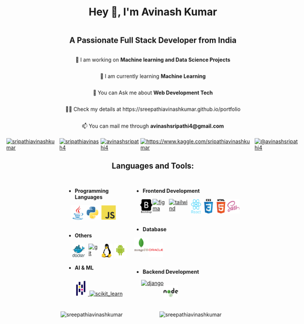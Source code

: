 <div>

<div style="display:flex;flex-direction:column;align-items:center">

<h1 >Hey 👋, I'm Avinash Kumar</h1>

<h2 > A Passionate Full Stack Developer from India</h2>

<p>🔭 I am working on <b>Machine learning and Data Science Projects</b></p>

<p >🌱 I am currently learning <b>Machine Learning </b></p>

<p>💬 You can Ask me about <b>Web Development Tech</b></p>

<p>👨‍💻 Check my details at <a> https://sreepathiavinashkumar.github.io/portfolio</a></p>

<p>📫 You can mail me through <b>avinashsripathi4@gmail.com</b></p>

</div>


<div style="display:flex;margin:5px;justify-content:center">
<a href="https://linkedin.com/in/sripathiavinashkumar" target="blank"><img src="https://raw.githubusercontent.com/rahuldkjain/github-profile-readme-generator/master/src/images/icons/Social/linked-in-alt.svg" alt="sripathiavinashkumar" height="25" width="30"/></a>
&nbsp; &nbsp;
<a href="https://www.hackerrank.com/sripathiavinash4" target="blank"><img  src="https://raw.githubusercontent.com/rahuldkjain/github-profile-readme-generator/master/src/images/icons/Social/hackerrank.svg" alt="sripathiavinash4" height="30" width="30" /></a>
&nbsp; &nbsp;
<a href="https://www.leetcode.com/avinashsripathi4" target="blank"><img src="https://raw.githubusercontent.com/rahuldkjain/github-profile-readme-generator/master/src/images/icons/Social/leet-code.svg" alt="avinashsripathi4" height="25" width="30" /></a>
<a href="https://kaggle.com/https://www.kaggle.com/sripathiavinashkumar" target="blank"><img src="https://raw.githubusercontent.com/rahuldkjain/github-profile-readme-generator/master/src/images/icons/Social/kaggle.svg" alt="https://www.kaggle.com/sripathiavinashkumar" height="30" width="40" /></a>
&nbsp;
<a href="https://medium.com/@avinashsripathi4" target="blank"><img src="https://raw.githubusercontent.com/rahuldkjain/github-profile-readme-generator/master/src/images/icons/Social/medium.svg" alt="@avinashsripathi4" height="30" width="40" /></a>

</div>


<h2 align="center">Languages and Tools:</h2>

<div style="display:flex;flex-direction:row;padding:5px;">

<div style="display:flex;flex-direction:column;margin:10px;">

-  **Programming Languages**

  <div style="display:flex;">
 &nbsp; &nbsp; 
 <a href="https://www.java.com" target="_blank" rel="noreferrer"> <img src="https://raw.githubusercontent.com/devicons/devicon/master/icons/java/java-original.svg" alt="java" width="40" height="40"/> </a>
<a href="https://www.python.org" target="_blank" rel="noreferrer"> <img src="https://raw.githubusercontent.com/devicons/devicon/master/icons/python/python-original.svg" alt="python" width="40" height="40"/> </a>
&nbsp;
<a href="https://developer.mozilla.org/en-US/docs/Web/JavaScript" target="_blank" rel="noreferrer"> <img src="https://raw.githubusercontent.com/devicons/devicon/master/icons/javascript/javascript-original.svg" alt="javascript" width="40" height="40"/></a>
</div> <br>

- **Others** 

<div style="display:flex">
&nbsp; &nbsp; &nbsp;
<a href="https://www.docker.com/" target="_blank" rel="noreferrer"> <img src="https://raw.githubusercontent.com/devicons/devicon/master/icons/docker/docker-original-wordmark.svg" alt="docker" width="40" height="40"/> </a>
&nbsp; &nbsp;
<a href="https://git-scm.com/" target="_blank" rel="noreferrer"> <img src="https://www.vectorlogo.zone/logos/git-scm/git-scm-icon.svg" alt="git" width="40" height="40"/> </a>
&nbsp;
<a href="https://www.linux.org/" target="_blank" rel="noreferrer"> <img src="https://raw.githubusercontent.com/devicons/devicon/master/icons/linux/linux-original.svg" alt="linux" width="40" height="40"/> </a>
&nbsp;
<a href="https://developer.android.com" target="_blank" rel="noreferrer"><img src="https://raw.githubusercontent.com/devicons/devicon/master/icons/android/android-original-wordmark.svg" alt="android" width="40" height="40"/></a> 

</div>

- **AI & ML**
<div style="display:flex">
&nbsp; &nbsp; &nbsp;

<a href="https://pandas.pydata.org/" target="_blank" rel="noreferrer"> <img src="https://raw.githubusercontent.com/devicons/devicon/2ae2a900d2f041da66e950e4d48052658d850630/icons/pandas/pandas-original.svg" alt="pandas" width="40" height="40"/>
</a>
<a href="https://scikit-learn.org/" target="_blank" rel="noreferrer"> <img src="https://upload.wikimedia.org/wikipedia/commons/0/05/Scikit_learn_logo_small.svg" alt="scikit_learn" width="40" height="40"/> </a>
</div>

</div>


<div style="display:flex;flex-direction:column;margin:10px;">

- **Frontend Development** 

<div style="display:flex">
  &nbsp; &nbsp; &nbsp;
<a href="https://getbootstrap.com" target="_blank" rel="noreferrer"> <img src="https://raw.githubusercontent.com/devicons/devicon/master/icons/bootstrap/bootstrap-plain-wordmark.svg" alt="bootstrap" width="40" height="40"/>
<a href="https://www.figma.com/" target="_blank" rel="noreferrer"> <img src="https://www.vectorlogo.zone/logos/figma/figma-icon.svg" alt="figma" width="40" height="40"/> </a>
<a href="https://tailwindcss.com/" target="_blank" rel="noreferrer"> <img src="https://www.vectorlogo.zone/logos/tailwindcss/tailwindcss-icon.svg" alt="tailwind" width="40" height="40"/> </a>
<a href="https://reactjs.org/" target="_blank" rel="noreferrer"> <img src="https://raw.githubusercontent.com/devicons/devicon/master/icons/react/react-original-wordmark.svg" alt="react" width="40" height="40"/>
</a>
<a href="https://www.w3schools.com/css/" target="_blank" rel="noreferrer"> <img src="https://raw.githubusercontent.com/devicons/devicon/master/icons/css3/css3-original-wordmark.svg" alt="css3" width="40" height="40"/> </a>
<a href="https://www.w3.org/html/" target="_blank" rel="noreferrer"> <img src="https://raw.githubusercontent.com/devicons/devicon/master/icons/html5/html5-original-wordmark.svg" alt="html5" width="40" height="40"/> </a>
<a href="https://sass-lang.com" target="_blank" rel="noreferrer"> <img src="https://raw.githubusercontent.com/devicons/devicon/master/icons/sass/sass-original.svg" alt="sass" width="40" height="40"/> </a>
</div><br>

-  **Database** 
<div style="display:flex;>

&nbsp; &nbsp; 

<a href="https://www.mongodb.com/" target="_blank" rel="noreferrer"> <img src="https://raw.githubusercontent.com/devicons/devicon/master/icons/mongodb/mongodb-original-wordmark.svg" alt="mongodb" width="40" height="40"/>

<a href="https://www.oracle.com/" target="_blank" rel="noreferrer"> <img src="https://raw.githubusercontent.com/devicons/devicon/master/icons/oracle/oracle-original.svg" alt="oracle" width="40" height="40"/>
</a>

</div>

- **Backend Development**

<div style="display:flex">
&nbsp; &nbsp;  &nbsp;
<a href="https://www.djangoproject.com/" target="_blank" rel="noreferrer"> <img src="https://cdn.worldvectorlogo.com/logos/django.svg" alt="django" width="40" height="40"/></a>

<a href="https://nodejs.org" target="_blank" rel="noreferrer"> <img src="https://raw.githubusercontent.com/devicons/devicon/master/icons/nodejs/nodejs-original-wordmark.svg" alt="nodejs" width="40" height="40"/>
</a>

</div>
</div>
</div>




<div style="display:flex;flex-direction:row;justify-content:space-around;">
<img  width="270px"  height="270px" src="https://github-readme-stats.vercel.app/api/top-langs?username=sreepathiavinashkumar&show_icons=true&locale=en&layout=compact" alt="sreepathiavinashkumar" />

<img width="360px" height="270px" src="https://github-readme-stats.vercel.app/api?username=sreepathiavinashkumar&show_icons=true&locale=en" alt="sreepathiavinashkumar" />
</div>

</div>
